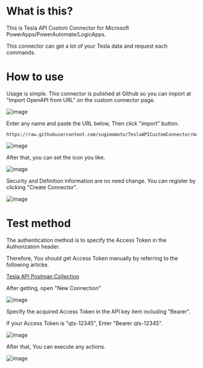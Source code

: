 # What is this?

This is Tesla API Custom Connector for Microsoft PowerApps/PowerAutomate/LogicApps.

This connector can get a lot of your Tesla data and request each commands.

# How to use

Usage is simple. This connector is pulished at Github so you can import at "Import OpenAPI from URL" on the custom connector page.

![image](https://cdn-ak.f.st-hatena.com/images/fotolife/s/sugimomoto/20201128/20201128094021.png)

Enter any name and paste the URL below, Then click "import" button.

```url
https://raw.githubusercontent.com/sugimomoto/TeslaAPICustomConnector/main/TeslaAPICustomConnector.json
```

![image](https://cdn-ak.f.st-hatena.com/images/fotolife/s/sugimomoto/20201128/20201128094029.png)

After that, you can set the icon you like.

![image](https://cdn-ak.f.st-hatena.com/images/fotolife/s/sugimomoto/20201128/20201128094036.png)

Security and Definition information are no need change. You can register by clicking "Create Connector".

![image](https://cdn-ak.f.st-hatena.com/images/fotolife/s/sugimomoto/20201128/20201128094051.png)

# Test method

The authentication method is to specify the Access Token in the Authorization header.

Therefore, You should get Access Token manually by referring to the following articke.

[Tesla API Postman Collection](https://github.com/sugimomoto/TeslaAPIPostmanCollection)

After getting, open "New Connection"

![image](https://cdn-ak.f.st-hatena.com/images/fotolife/s/sugimomoto/20201128/20201128094105.png)

Specify the acquired Access Token in the API key item including "Bearer".

If your Access Token is "qts-12345", Enter "Bearer qts-12345".

![image](https://cdn-ak.f.st-hatena.com/images/fotolife/s/sugimomoto/20201128/20201128094113.png)

After that, You can execute any actions. 

![image](https://cdn-ak.f.st-hatena.com/images/fotolife/s/sugimomoto/20201128/20201128094121.png)
